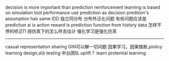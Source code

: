 decision is more important than prediction 
reinforcement learning is based on simulation tool performance
use prediction as decision 
predition's assumption has same IDD 独立同分布
分布外泛化问题
有些问题应该是prediction
ai is action 
reward is prediction function from history data
怎样不停的矫正Π
弱仿真下的怎么样去估计
强化学习是强化仿真
**********************************************
casual representation sharing
GIN可以解一切问题
因果学习，因果推断,plolicy learning design,a\b testing
中台团队
uplift？
learn protential learning
